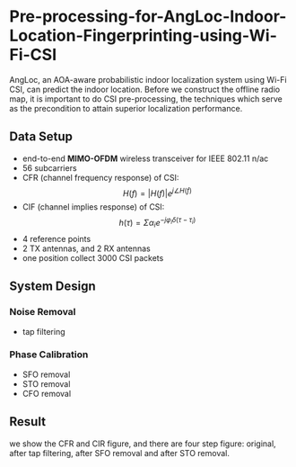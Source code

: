 # Pre-processing-for-AngLoc-Indoor-Location-Fingerprinting-using-Wi-Fi-CSI
AngLoc, an AOA-aware probabilistic indoor localization system using Wi-Fi CSI, can predict the indoor location. Before we construct the offline radio map, it is important to do CSI pre-processing, the techniques which serve as the precondition to attain superior localization performance.

## Data Setup
* end-to-end **MIMO-OFDM** wireless transceiver for IEEE 802.11 n/ac
* 56 subcarriers
* CFR (channel frequency response) of CSI:   $$H(f)=|H(f)|e^{j\angle H(f)}$$  
* CIF (channel implies response) of CSI: $$h(\tau)=\Sigma\alpha_ie^{-j\varphi_{i}\delta(\tau-\tau_i)}$$
* 4 reference points
* 2 TX antennas, and 2 RX antennas
* one position collect 3000 CSI packets

## System Design
### Noise Removal
* tap filtering
### Phase Calibration
* SFO removal
* STO removal
* CFO removal

## Result
we show the CFR and CIR figure, and there are four step figure: original, after tap filtering, after SFO removal and after STO removal.  
